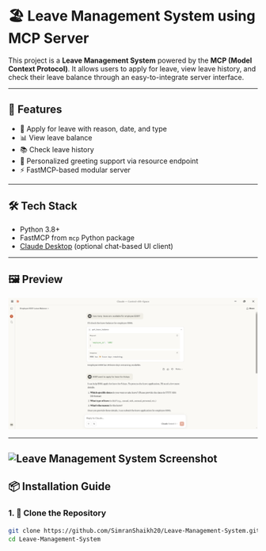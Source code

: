 # 🏖️ Leave Management System using MCP Server

This project is a **Leave Management System** powered by the **MCP (Model Context Protocol)**. It allows users to apply for leave, view leave history, and check their leave balance through an easy-to-integrate server interface.

---

## 🚀 Features

- 📝 Apply for leave with reason, date, and type  
- 📊 View leave balance  
- 📚 Check leave history  
- 🤖 Personalized greeting support via resource endpoint  
- ⚡ FastMCP-based modular server  

---

## 🛠️ Tech Stack

- Python 3.8+  
- FastMCP from `mcp` Python package  
- [Claude Desktop](https://github.com/microsoft/claude) (optional chat-based UI client)  

---

## 🖼️ Preview

![Leave Management System Screenshot](images/m1.png)

---

![Leave Management System Screenshot](images/m12.png)
---

## 📦 Installation Guide

### 1. 📁 Clone the Repository

```bash
git clone https://github.com/SimranShaikh20/Leave-Management-System.git
cd Leave-Management-System


